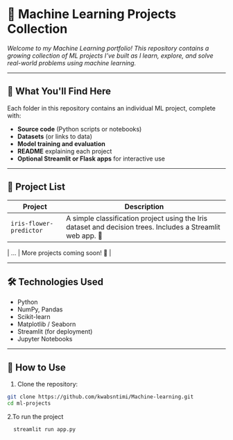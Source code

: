 # 🤖 Machine Learning Projects Collection

*Welcome to my Machine Learning portfolio! This repository contains a growing collection of ML projects I’ve built as I learn, explore, and solve real-world problems using machine learning.*

---

## 🌟 What You'll Find Here

Each folder in this repository contains an individual ML project, complete with:

- **Source code** (Python scripts or notebooks)
- **Datasets** (or links to data)
- **Model training and evaluation**
- **README** explaining each project
- **Optional Streamlit or Flask apps** for interactive use

---

## 📁 Project List

| Project | Description |
|--------|-------------|
| `iris-flower-predictor` | A simple classification project using the Iris dataset and decision trees. Includes a Streamlit web app. 🌸 |

| ... | More projects coming soon! 🚀 |

---

## 🛠️ Technologies Used

- Python
- NumPy, Pandas
- Scikit-learn
- Matplotlib / Seaborn
- Streamlit (for deployment)
- Jupyter Notebooks

---

## 🚀 How to Use

1. Clone the repository:


  ```bash
  git clone https://github.com/kwabsntimi/Machine-learning.git
  cd ml-projects 
 ```
2.To run the project 

  ```bash
    streamlit run app.py
  ```


